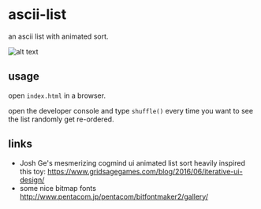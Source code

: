 # ascii-list

an ascii list with animated sort.

![alt text](fig1.png "mesmerizing list sort")


## usage

open `index.html` in a browser.

open the developer console and type `shuffle()` every time you want to see the list randomly get re-ordered. 


## links
* Josh Ge's mesmerizing cogmind ui animated list sort heavily inspired this toy: https://www.gridsagegames.com/blog/2016/06/iterative-ui-design/
* some nice bitmap fonts http://www.pentacom.jp/pentacom/bitfontmaker2/gallery/
